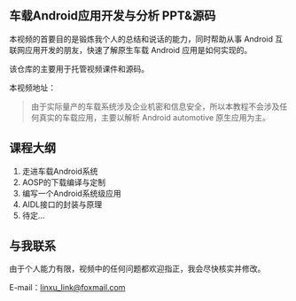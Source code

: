 ## 车载Android应用开发与分析 PPT&源码

本视频的首要目的是锻炼我个人的总结和说话的能力，同时帮助从事 Android 互联网应用开发的朋友，快速了解原生车载 Android 应用是如何实现的。

该仓库的主要用于托管视频课件和源码。

本视频地址：

> 由于实际量产的车载系统涉及企业机密和信息安全，所以本教程不会涉及任何真实的车载应用，主要以解析 Android automotive 原生应用为主。

## 课程大纲

01. 走进车载Android系统
02. AOSP的下载编译与定制
03. 编写一个Android系统级应用
04. AIDL接口的封装与原理
05. 待定...



## 与我联系

由于个人能力有限，视频中的任何问题都欢迎指正，我会尽快核实并修改。

E-mail：linxu_link@foxmail.com